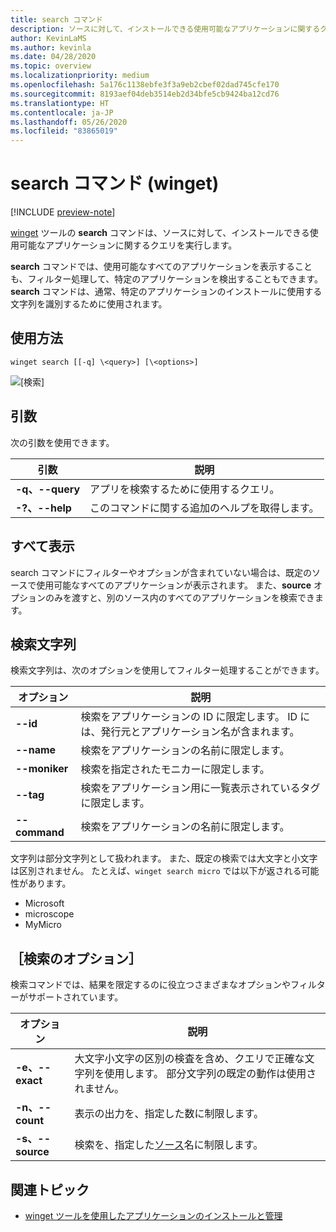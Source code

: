 ```yaml
---
title: search コマンド
description: ソースに対して、インストールできる使用可能なアプリケーションに関するクエリを実行します
author: KevinLaMS
ms.author: kevinla
ms.date: 04/28/2020
ms.topic: overview
ms.localizationpriority: medium
ms.openlocfilehash: 5a176c1138ebfe3f3a9eb2cbef02dad745cfe170
ms.sourcegitcommit: 8193aef04deb3514eb2d34bfe5cb9424ba12cd76
ms.translationtype: HT
ms.contentlocale: ja-JP
ms.lasthandoff: 05/26/2020
ms.locfileid: "83865019"
---
```

# <a name="search-command-winget"></a>search コマンド (winget)

[!INCLUDE [preview-note](../../includes/package-manager-preview.md)]

[winget](index.md) ツールの **search** コマンドは、ソースに対して、インストールできる使用可能なアプリケーションに関するクエリを実行します。  

**search** コマンドでは、使用可能なすべてのアプリケーションを表示することも、フィルター処理して、特定のアプリケーションを検出することもできます。 **search** コマンドは、通常、特定のアプリケーションのインストールに使用する文字列を識別するために使用されます。

## <a name="usage"></a>使用方法

`winget search [[-q] \<query>] [\<options>]`

![[検索]](images\search.png)

## <a name="arguments"></a>引数

次の引数を使用できます。

| 引数  | 説明 |
 --------------|-------------|
| **-q、--query** |  アプリを検索するために使用するクエリ。 |
| **-?、--help** |  このコマンドに関する追加のヘルプを取得します。 |

## <a name="show-all"></a>すべて表示

search コマンドにフィルターやオプションが含まれていない場合は、既定のソースで使用可能なすべてのアプリケーションが表示されます。 また、**source** オプションのみを渡すと、別のソース内のすべてのアプリケーションを検索できます。

## <a name="search-strings"></a>検索文字列

検索文字列は、次のオプションを使用してフィルター処理することができます。

| オプション  | 説明 |
 --------------|-------------|
| **--id**        |   検索をアプリケーションの ID に限定します。 ID には、発行元とアプリケーション名が含まれます。 |
| **--name**      |  検索をアプリケーションの名前に限定します。 |
| **--moniker**  |    検索を指定されたモニカーに限定します。 |
| **--tag**    |  検索をアプリケーション用に一覧表示されているタグに限定します。 |
| **--command**   |   検索をアプリケーションの名前に限定します。 |

文字列は部分文字列として扱われます。 また、既定の検索では大文字と小文字は区別されません。 たとえば、`winget search micro` では以下が返される可能性があります。

* Microsoft
* microscope
* MyMicro

## <a name="search-options"></a>［検索のオプション］

検索コマンドでは、結果を限定するのに役立つさまざまなオプションやフィルターがサポートされています。

| オプション  | 説明 |
 --------------|-------------|
| **-e、--exact**  |     大文字小文字の区別の検査を含め、クエリで正確な文字列を使用します。 部分文字列の既定の動作は使用されません。  |  
| **-n、--count**      |  表示の出力を、指定した数に制限します。 |
| **-s、--source**     |  検索を、指定した[ソース](source.md)名に制限します。  |

## <a name="related-topics"></a>関連トピック

* [winget ツールを使用したアプリケーションのインストールと管理](index.md)
